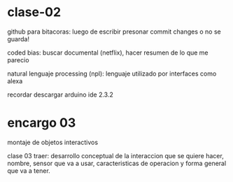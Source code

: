 # clase-02

 github para bitacoras: luego de escribir presonar commit changes o no se guarda!

 coded bias: buscar documental (netflix), hacer resumen de lo que me parecio

 natural lenguaje processing (npl): lenguaje utilizado por interfaces como alexa

 recordar descargar arduino ide 2.3.2

 # encargo 03

 montaje de objetos interactivos

 clase 03 traer: desarrollo conceptual de la interaccion que se quiere hacer, nombre, sensor que va a usar, caracteristicas de operacion y forma general que va a tener.

 
